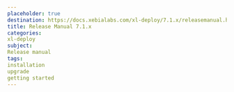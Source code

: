 ```yaml
---
placeholder: true
destination: https://docs.xebialabs.com/xl-deploy/7.1.x/releasemanual.html
title: Release Manual 7.1.x
categories:
xl-deploy
subject:
Release manual
tags:
installation
upgrade
getting started
---
```

